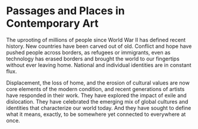 # Passages and Places in Contemporary Art

The uprooting of millions of people since World War II has defined recent history. New countries have been carved out of old. Conflict and hope have pushed people across borders, as refugees or immigrants, even as technology has erased borders and brought the world to our fingertips without ever leaving home. National and individual identities are in constant flux.<span class="Apple-converted-space"> </span>

Displacement, the loss of home, and the erosion of cultural values are now core elements of the modern condition, and recent generations of artists have responded in their work. They have explored the impact of exile and dislocation. They have celebrated the emerging mix of global cultures and identities that characterize our world today. And they have sought to define what it means, exactly, to be somewhere yet connected to everywhere at once.

